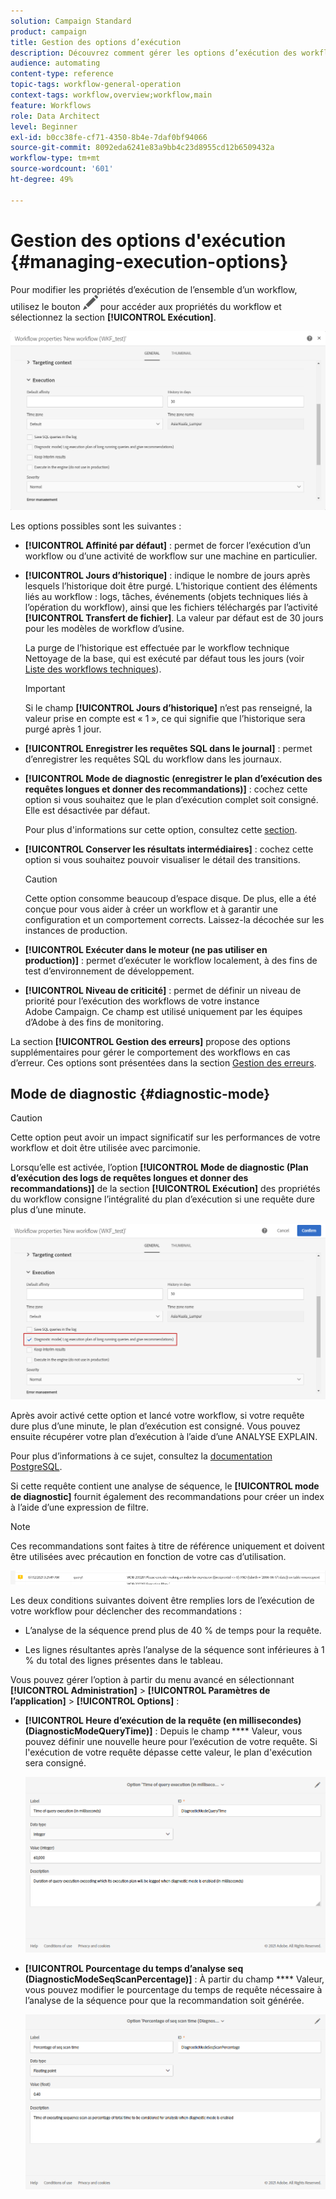 ```yaml
---
solution: Campaign Standard
product: campaign
title: Gestion des options d’exécution
description: Découvrez comment gérer les options d’exécution des workflows.
audience: automating
content-type: reference
topic-tags: workflow-general-operation
context-tags: workflow,overview;workflow,main
feature: Workflows
role: Data Architect
level: Beginner
exl-id: b0cc38fe-cf71-4350-8b4e-7daf0bf94066
source-git-commit: 8092eda6241e83a9bb4c23d8955cd12b6509432a
workflow-type: tm+mt
source-wordcount: '601'
ht-degree: 49%

---
```


# Gestion des options d&#39;exécution {#managing-execution-options}

Pour modifier les propriétés d’exécution de l’ensemble d’un workflow, utilisez le bouton ![](assets/edit_darkgrey-24px.png) pour accéder aux propriétés du workflow et sélectionnez la section **[!UICONTROL Exécution]**.

![](assets/wkf_execution_6.png)

Les options possibles sont les suivantes :

* **[!UICONTROL Affinité par défaut]** : permet de forcer l’exécution d’un workflow ou d’une activité de workflow sur une machine en particulier.

* **[!UICONTROL Jours d’historique]** : indique le nombre de jours après lesquels l’historique doit être purgé. L’historique contient des éléments liés au workflow : logs, tâches, événements (objets techniques liés à l’opération du workflow), ainsi que les fichiers téléchargés par l’activité **[!UICONTROL Transfert de fichier]**. La valeur par défaut est de 30 jours pour les modèles de workflow d’usine.

   La purge de l’historique est effectuée par le workflow technique Nettoyage de la base, qui est exécuté par défaut tous les jours (voir [Liste des workflows techniques](../../administration/using/technical-workflows.md)).

   >[!IMPORTANT]
   >
   >Si le champ **[!UICONTROL Jours d’historique]** n’est pas renseigné, la valeur prise en compte est « 1 », ce qui signifie que l’historique sera purgé après 1 jour.

* **[!UICONTROL Enregistrer les requêtes SQL dans le journal]** : permet d’enregistrer les requêtes SQL du workflow dans les journaux.

* **[!UICONTROL Mode de diagnostic (enregistrer le plan d’exécution des requêtes longues et donner des recommandations)]** : cochez cette option si vous souhaitez que le plan d’exécution complet soit consigné. Elle est désactivée par défaut.

   Pour plus d&#39;informations sur cette option, consultez cette [section](#diagnostic-mode).

* **[!UICONTROL Conserver les résultats intermédiaires]** : cochez cette option si vous souhaitez pouvoir visualiser le détail des transitions.

   >[!CAUTION]
   >
   >Cette option consomme beaucoup d’espace disque. De plus, elle a été conçue pour vous aider à créer un workflow et à garantir une configuration et un comportement corrects. Laissez-la décochée sur les instances de production.

* **[!UICONTROL Exécuter dans le moteur (ne pas utiliser en production)]** : permet d’exécuter le workflow localement, à des fins de test d’environnement de développement.

* **[!UICONTROL Niveau de criticité]** : permet de définir un niveau de priorité pour l’exécution des workflows de votre instance Adobe Campaign. Ce champ est utilisé uniquement par les équipes d’Adobe à des fins de monitoring.

La section **[!UICONTROL Gestion des erreurs]** propose des options supplémentaires pour gérer le comportement des workflows en cas d’erreur. Ces options sont présentées dans la section [Gestion des erreurs](../../automating/using/monitoring-workflow-execution.md#error-management).

## Mode de diagnostic {#diagnostic-mode}

>[!CAUTION]
>
>Cette option peut avoir un impact significatif sur les performances de votre workflow et doit être utilisée avec parcimonie.

Lorsqu’elle est activée, l’option **[!UICONTROL Mode de diagnostic (Plan d’exécution des logs de requêtes longues et donner des recommandations)]** de la section **[!UICONTROL Exécution]** des propriétés du workflow consigne l’intégralité du plan d’exécution si une requête dure plus d’une minute.

![](assets/wkf_diagnostic.png)

Après avoir activé cette option et lancé votre workflow, si votre requête dure plus d’une minute, le plan d’exécution est consigné. Vous pouvez ensuite récupérer votre plan d’exécution à l’aide d’une ANALYSE EXPLAIN.

Pour plus d’informations à ce sujet, consultez la [documentation PostgreSQL](https://www.postgresql.org/docs/9.4/using-explain.html).

Si cette requête contient une analyse de séquence, le **[!UICONTROL mode de diagnostic]** fournit également des recommandations pour créer un index à l’aide d’une expression de filtre.

>[!NOTE]
>
> Ces recommandations sont faites à titre de référence uniquement et doivent être utilisées avec précaution en fonction de votre cas d’utilisation.

![](assets/wkf_diagnostic_4.png)

Les deux conditions suivantes doivent être remplies lors de l’exécution de votre workflow pour déclencher des recommandations :

* L’analyse de la séquence prend plus de 40 % de temps pour la requête.

* Les lignes résultantes après l’analyse de la séquence sont inférieures à 1 % du total des lignes présentes dans le tableau.

Vous pouvez gérer l’option à partir du menu avancé en sélectionnant **[!UICONTROL Administration]** > **[!UICONTROL Paramètres de l’application]** > **[!UICONTROL Options]** :

* **[!UICONTROL Heure d’exécution de la requête (en millisecondes)(DiagnosticModeQueryTime)]** : Depuis le champ  **** Valeur, vous pouvez définir une nouvelle heure pour l’exécution de votre requête. Si l&#39;exécution de votre requête dépasse cette valeur, le plan d&#39;exécution sera consigné.

   ![](assets/wkf_diagnostic_2.png)

* **[!UICONTROL Pourcentage du temps d’analyse seq (DiagnosticModeSeqScanPercentage)]** : À partir du champ  **** Valeur, vous pouvez modifier le pourcentage du temps de requête nécessaire à l’analyse de la séquence pour que la recommandation soit générée.

   ![](assets/wkf_diagnostic_3.png)
